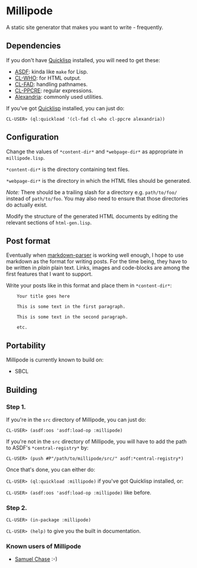 # Millipode

A static site generator that makes you want to write - frequently.

## Dependencies

If you don't have [Quicklisp](http://www.quicklisp.org/) installed, you
will need to get these:

- [ASDF](http://common-lisp.net/project/asdf/): kinda like `make` for Lisp.
- [CL-WHO](http://weitz.de/cl-who/): for HTML output.
- [CL-FAD](http://weitz.de/cl-fad/): handling pathnames.
- [CL-PPCRE](http://weitz.de/cl-ppcre/): regular expressions.
- [Alexandria](http://common-lisp.net/project/alexandria/): commonly used utilities.

If you've got [Quicklisp](http://www.quicklisp.org/) installed, you can just do:

`CL-USER> (ql:quickload '(cl-fad cl-who cl-ppcre alexandria))`

## Configuration

Change the values of `*content-dir*` and `*webpage-dir*` as
appropriate in `millipode.lisp`.

`*content-dir*` is the directory containing text files.

`*webpage-dir*` is the directory in which the HTML files should be
generated.

_Note:_ There should be a trailing slash for a directory e.g. `path/to/foo/`
instead of `path/to/foo`. You may also need to ensure that those
directories do actually exist.

Modify the structure of the generated HTML documents by editing the
relevant sections of `html-gen.lisp`.

## Post format

Eventually when [markdown-parser](https://github.com/samebchase) is
working well enough, I hope to use markdown as the format for writing
posts. For the time being, they have to be written in _plain_ plain
text. Links, images and code-blocks are among the first features that
I want to support.

Write your posts like in this format and place them in
`*content-dir*`:

		Your title goes here

		This is some text in the first paragraph.

		This is some text in the second paragraph.

		etc.

## Portability

Millipode is currently known to build on:
- SBCL

## Building

### Step 1.

If you're in the `src` directory of Millipode, you can just do:

`CL-USER> (asdf:oos 'asdf:load-op :millipode)`

If you're not in the `src` directory of Millipode, you will have to
add the path to ASDF's `*central-registry*` by:

`CL-USER> (push #P"/path/to/millipode/src/" asdf:*central-registry*)`

Once that's done, you can either do:

`CL-USER> (ql:quickload :millipode)` if you've got Quicklisp installed, or:

`CL-USER> (asdf:oos 'asdf:load-op :millipode)` like before.

### Step 2.

`CL-USER> (in-package :millipode)`

`CL-USER> (help)` to give you the built in documentation.

### Known users of Millipode

- [Samuel Chase](http://www.samebchase.com/) :-)